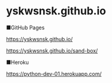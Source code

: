 # yskwsnsk.github.io


■GitHub Pages

https://yskwsnsk.github.io/

https://yskwsnsk.github.io/sand-box/


■Heroku

https://python-dev-01.herokuapp.com/
